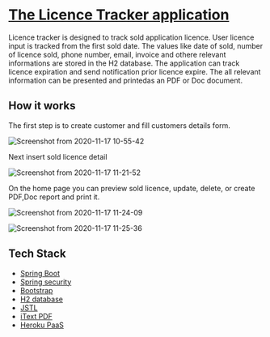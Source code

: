 # [The Licence Tracker application](https://licencetracker.herokuapp.com/)

Licence tracker is designed to track sold application licence. User licence input is tracked from the first sold date. The values like date of sold, number of licence sold, phone number, email, invoice  and othere relevant informations are stored in the H2 database. The application can track licence expiration and send notification prior licence expire.
The all relevant information can be presented and printedas an PDF or Doc document.

## How it works 

The first step is to create customer and fill customers details form. 

![Screenshot from 2020-11-17 10-55-42](https://user-images.githubusercontent.com/28749141/99377646-bded1900-28c6-11eb-8956-b72b62b7dc62.png)

Next insert sold licence detail

![Screenshot from 2020-11-17 11-21-52](https://user-images.githubusercontent.com/28749141/99377967-305df900-28c7-11eb-8f3e-1c329627718c.png)

On the home page you can preview sold licence, update, delete, or create PDF,Doc report and print it.

![Screenshot from 2020-11-17 11-24-09](https://user-images.githubusercontent.com/28749141/99378230-7dda6600-28c7-11eb-86ed-6dd138c4e00e.png)


![Screenshot from 2020-11-17 11-25-36](https://user-images.githubusercontent.com/28749141/99378421-b0845e80-28c7-11eb-81c3-ad35dc864e85.png)



## Tech Stack
* [Spring Boot](https://spring.io/projects/spring-boot)
* [Spring security](https://spring.io/projects/spring-security)
* [Bootstrap](https://getbootstrap.com)
* [H2 database](https://www.h2database.com/html/main.html)
* [JSTL](https://www.tutorialspoint.com/jsp/jsp_standard_tag_library.htm)
* [iText PDF](https://itextpdf.com/en)
* [Heroku PaaS](https://www.heroku.com)
